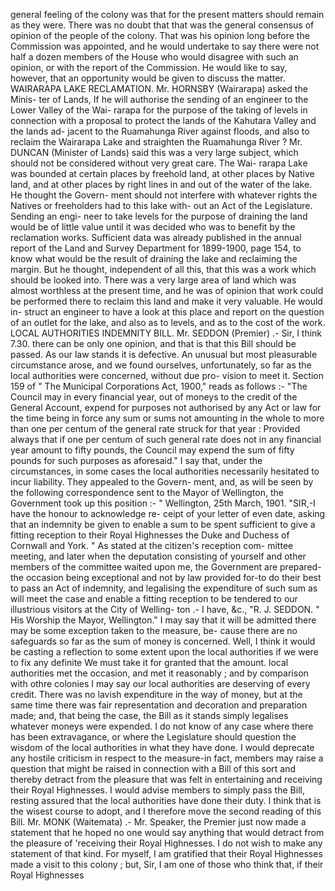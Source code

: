 general feeling of the colony was that for the present matters should remain as they were. There was no doubt that that was the general consensus of opinion of the people of the colony. That was his opinion long before the Commission was appointed, and he would undertake to say there were not half a dozen members of the House who would disagree with such an opinion, or with the report of the Commission. He would like to say, however, that an opportunity would be given to discuss the matter. WAIRARAPA LAKE RECLAMATION. Mr. HORNSBY (Wairarapa) asked the Minis- ter of Lands, If he will authorise the sending of an engineer to the Lower Valley of the Wai- rarapa for the purpose of the taking of levels in connection with a proposal to protect the lands of the Kahutara Valley and the lands ad- jacent to the Ruamahunga River against floods, and also to reclaim the Wairarapa Lake and straighten the Ruamahunga River ? Mr. DUNCAN (Minister of Lands) said this was a very large subject, which should not be considered without very great care. The Wai- rarapa Lake was bounded at certain places by freehold land, at other places by Native land, and at other places by right lines in and out of the water of the lake. He thought the Govern- ment should not interfere with whatever rights the Natives or freeholders had to this lake with- out an Act of the Legislature. Sending an engi- neer to take levels for the purpose of draining the land would be of little value until it was decided who was to benefit by the reclamation works. Sufficient data was already published in the annual report of the Land and Survey Department for 1899-1900, page 154, to know what would be the result of draining the lake and reclaiming the margin. But he thought, independent of all this, that this was a work which should be looked into. There was a very large area of land which was almost worthless at the present time, and he was of opinion that work could be performed there to reclaim this land and make it very valuable. He would in- struct an engineer to have a look at this place and report on the question of an outlet for the lake, and also as to levels, and as to the cost of the work. LOCAL AUTHORITIES INDEMNITY BILL. Mr. SEDDON (Premier) .- Sir, I think 7.30. there can be only one opinion, and that is that this Bill should be passed. As our law stands it is defective. An unusual but most pleasurable circumstance arose, and we found ourselves, unfortunately, so far as the local authorities were concerned, without due pro- vision to meet it. Section 159 of " The Municipal Corporations Act, 1900," reads as follows :- "The Council may in every financial year, out of moneys to the credit of the General Account, expend for purposes not authorised by any Act or law for the time being in force any sum or sums not amounting in the whole to more than one per centum of the general rate struck for that year : Provided always that if one per centum of such general rate does not in any financial year amount to fifty pounds, the Council may expend the sum of fifty pounds for such purposes as aforesaid." I say that, under the circumstances, in some cases the local authorities necessarily hesitated to incur liability. They appealed to the Govern- ment, and, as will be seen by the following correspondence sent to the Mayor of Wellington, the Government took up this position :- " Wellington, 25th March, 1901. "SIR,-I have the honour to acknowledge re- ceipt of your letter of even date, asking that an indemnity be given to enable a sum to be spent sufficient to give a fitting reception to their Royal Highnesses the Duke and Duchess of Cornwall and York. " As stated at the citizen's reception com- mittee meeting, and later when the deputation consisting of yourself and other members of the committee waited upon me, the Government are prepared-the occasion being exceptional and not by law provided for-to do their best to pass an Act of indemnity, and legalising the expenditure of such sum as will meet the case and enable a fitting reception to be tendered to our illustrious visitors at the City of Welling- ton .- I have, &c., "R. J. SEDDON. " His Worship the Mayor, Wellington." I may say that it will be admitted there may be some exception taken to the measure, be- cause there are no safeguards so far as the sum of money is concerned. Well, I think it would be casting a reflection to some extent upon the local authorities if we were to fix any definite We must take it for granted that the amount. local authorities met the occasion, and met it reasonably ; and by comparison with othre colonies I may say our local authorities are deserving of every credit. There was no lavish expenditure in the way of money, but at the same time there was fair representation and decoration and preparation made; and, that being the case, the Bill as it stands simply legalises whatever moneys were expended. I do not know of any case where there has been extravagance, or where the Legislature should question the wisdom of the local authorities in what they have done. I would deprecate any hostile criticism in respect to the measure-in fact, members may raise a question that might be raised in connection with a Bill of this sort and thereby detract from the pleasure that was felt in entertaining and receiving their Royal Highnesses. I would advise members to simply pass the Bill, resting assured that the local authorities have done their duty. I think that is the wisest course to adopt, and I therefore move the second reading of this Bill. Mr. MONK (Waitemata) .- Mr. Speaker, the Premier just now made a statement that he hoped no one would say anything that would detract from the pleasure of 'receiving their Royal Highnesses. I do not wish to make any statement of that kind. For myself, I am gratified that their Royal Highnesses made a visit to this colony ; but, Sir, I am one of those who think that, if their Royal Highnesses 